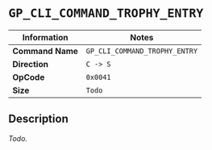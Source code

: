 # `GP_CLI_COMMAND_TROPHY_ENTRY`

| Information               | Notes |
|---                        |---    |
| **Command Name**          | `GP_CLI_COMMAND_TROPHY_ENTRY` |
| **Direction**             | `C -> S` |
| **OpCode**                | `0x0041` |
| **Size**                  | `Todo` |

## Description

_Todo._